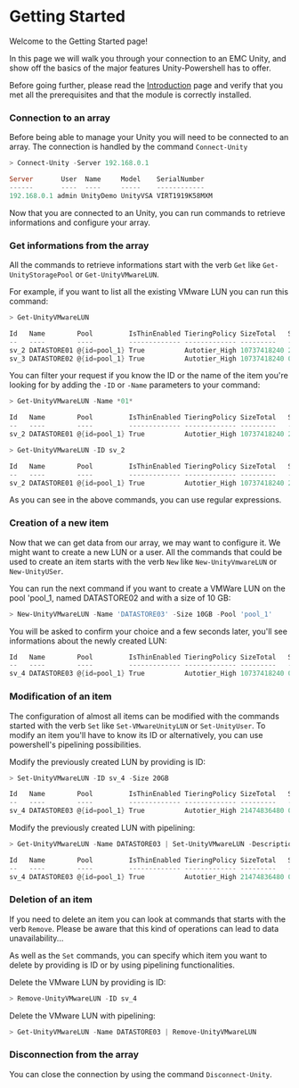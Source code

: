 # Getting Started

Welcome to the Getting Started page!

In this page we will walk you through your connection to an EMC Unity, and show off the basics of the major features Unity-Powershell has to offer.

Before going further, please read the [Introduction](prerequisites.md) page and verify that you met all the prerequisites and that the module is correctly installed.

### Connection to an array

Before being able to manage your Unity you will need to be connected to an array. The connection is handled by the command `Connect-Unity`

```PowerShell
> Connect-Unity -Server 192.168.0.1

Server       User  Name     Model    SerialNumber
------       ----  ----     -----    ------------
192.168.0.1 admin UnityDemo UnityVSA VIRT1919K58MXM
```

Now that you are connected to an Unity, you can run commands to retrieve informations and configure your array.

### Get informations from the array

All the commands to retrieve informations start with the verb `Get` like `Get-UnityStoragePool` or `Get-UnityVMwareLUN`.

For example, if you want to list all the existing VMware LUN you can run this command:

```Powershell
> Get-UnityVMwareLUN

Id   Name        Pool         IsThinEnabled TieringPolicy SizeTotal   SizeAllocated Type
--   ----        ----         ------------- ------------- ---------   ------------- ----
sv_2 DATASTORE01 @{id=pool_1} True          Autotier_High 10737418240 28221440      VMwareISCSI
sv_3 DATASTORE02 @{id=pool_1} True          Autotier_High 10737418240 0             VMwareISCSI
```

You can filter your request if you know the ID or the name of the item you're looking for by adding the `-ID` or `-Name` parameters to your command:

```Powershell
> Get-UnityVMwareLUN -Name *01*

Id   Name        Pool         IsThinEnabled TieringPolicy SizeTotal   SizeAllocated Type
--   ----        ----         ------------- ------------- ---------   ------------- ----
sv_2 DATASTORE01 @{id=pool_1} True          Autotier_High 10737418240 28221440      VMwareISCSI

> Get-UnityVMwareLUN -ID sv_2

Id   Name        Pool         IsThinEnabled TieringPolicy SizeTotal   SizeAllocated Type
--   ----        ----         ------------- ------------- ---------   ------------- ----
sv_2 DATASTORE01 @{id=pool_1} True          Autotier_High 10737418240 28221440      VMwareISCSI
```

As you can see in the above commands, you can use regular expressions.

### Creation of a new item

Now that we can get data from our array, we may want to configure it. We might want to create a new LUN or a user. All the commands that could be used to create an item starts with the verb `New` like `New-UnityVmwareLUN` or `New-UnityUSer`.

You can run the next command if you want to create a VMWare LUN on the pool 'pool_1, named DATASTORE02 and with a size of 10 GB:

```Powershell
> New-UnityVMwareLUN -Name 'DATASTORE03' -Size 10GB -Pool 'pool_1'
```

You will be asked to confirm your choice and a few seconds later, you'll see informations about the newly created LUN:

```Powershell
Id   Name        Pool         IsThinEnabled TieringPolicy SizeTotal   SizeAllocated Type
--   ----        ----         ------------- ------------- ---------   ------------- ----
sv_4 DATASTORE03 @{id=pool_1} True          Autotier_High 10737418240 0             VMwareISCSI
```

### Modification of an item

The configuration of almost all items can be modified with the commands started with the verb `Set` like `Set-VMwareUnityLUN` or `Set-UnityUser`.
To modify an item you'll have to know its ID or alternatively, you can use powershell's pipelining possibilities.

Modify the previously created LUN by providing is ID:

```Powershell
> Set-UnityVMwareLUN -ID sv_4 -Size 20GB

Id   Name        Pool         IsThinEnabled TieringPolicy SizeTotal   SizeAllocated Type
--   ----        ----         ------------- ------------- ---------   ------------- ----
sv_4 DATASTORE03 @{id=pool_1} True          Autotier_High 21474836480 0             VMwareISCSI
```

Modify the previously created LUN with pipelining:

```Powershell
> Get-UnityVMwareLUN -Name DATASTORE03 | Set-UnityVMwareLUN -Description 'New fancy description'

Id   Name        Pool         IsThinEnabled TieringPolicy SizeTotal   SizeAllocated Type
--   ----        ----         ------------- ------------- ---------   ------------- ----
sv_4 DATASTORE03 @{id=pool_1} True          Autotier_High 21474836480 0             VMwareISCSI
```

### Deletion of an item

If you need to delete an item you can look at commands that starts with the verb `Remove`. Please be aware that this kind of operations can lead to data unavailability...

As well as the `Set` commands, you can specify which item you want to delete by providing is ID or by using pipelining functionalities.

Delete the VMware LUN by providing is ID:

```Powershell
> Remove-UnityVMwareLUN -ID sv_4
```

Delete the VMware LUN with pipelining:

```Powershell
> Get-UnityVMwareLUN -Name DATASTORE03 | Remove-UnityVMwareLUN
```

### Disconnection from the array

You can close the connection by using the command `Disconnect-Unity`.
